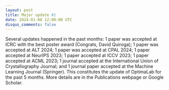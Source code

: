 ```yaml
---
layout: post
title: Major update #1
date: 2024-01-08 12:00:00 UTC
disqus_comments: false
---
```


Several updates happened in the past months: 1 paper was accepted at ICRC with the best poster award (Congrats, David Quiroga); 1 paper was accepted at ALT 2024; 1 paper was accepted at CPAL 2024; 1 paper accepted at NeurIPS 2023; 1 paper accepted at ICCV 2023; 1 paper accepted at ACML 2023; 1 journal accepted at the International Union of Crystallography Journal; and 1 journal paper accepted at the Machine Learning Journal (Springer).
This constitutes the update of OptimaLab for the past 5 months. More details are in the Publications webpage or Google Scholar.
